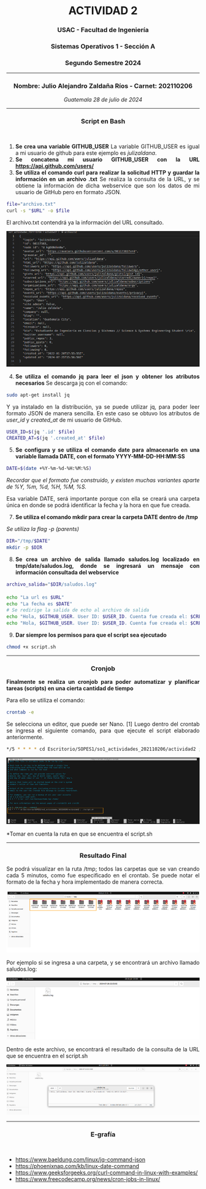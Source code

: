 # <div align="center">ACTIVIDAD 2</div>
### <div align="center">USAC - Facultad de Ingeniería</div>
### <div align="center">Sistemas Operativos 1 - Sección A</div>
### <div align="center">Segundo Semestre 2024</div>
___

### <div align="center">Nombre: Julio Alejandro Zaldaña Ríos - Carnet: 202110206</div>
*<div align="center">Guatemala 28 de julio de 2024</div>*
___

<div style="text-align: justify;">


### **<div align="center">Script en Bash</div>**

<br>


1. **Se crea una variable GITHUB_USER**
La variable GITHUB_USER es igual a mi usuario de github para este ejemplo es *julizaldana*.
2. **Se concatena mi usuario GITHUB_USER con la URL https://api.github.com/users/**
3. **Se utiliza el comando curl para realizar la solicitud HTTP y guardar la información en un archivo .txt** Se realiza la consulta de la URL, y se obtiene la información de dicha webservice que son los datos de mi usuario de GitHub pero en formato JSON.

```bash
file="archivo.txt"
curl -s "$URL" -o $file
```
El archivo.txt contendrá ya la información del URL consultado.

![alt text](images/image.png)

4. **Se utiliza el comando jq para leer el json y obtener los atributos necesarios**
Se descarga jq con el comando:

```bash
sudo apt-get install jq
```

Y ya instalado en la distribución, ya se puede utilizar jq, para poder leer formato JSON de manera sencilla. En este caso se obtuvo los atributos de *user_id* y *created_at* de mi usuario de GitHub.

```bash
USER_ID=$(jq '.id' $file)
CREATED_AT=$(jq '.created_at' $file)
```

5. **Se configura y se utiliza el comando date para almacenarlo en una variable llamada DATE, con el formato YYYY-MM-DD-HH:MM:SS**

```bash
DATE=$(date +%Y-%m-%d-%H:%M:%S) 
```
*Recordar que el formato fue construido, y existen muchas variantes aparte de %Y, %m, %d, %H, %M, %S.*

Esa variable DATE, será importante porque con ella se creará una carpeta única en donde se podrá identificar la fecha y la hora en que fue creada.

7. **Se utiliza el comando mkdir para crear la carpeta DATE dentro de /tmp**

*Se utiliza la flag -p (parents)*
```bash
DIR="/tmp/$DATE"
mkdir -p $DIR
```

8. **Se crea un archivo de salida llamado saludos.log localizado en tmp/date/saludos.log, donde se ingresará un mensaje con información consultada del webservice**

```bash
archivo_salida="$DIR/saludos.log"

echo "La url es $URL"
echo "La fecha es $DATE"
# Se redirige la salida de echo al archivo de salida
echo "Hola, $GITHUB_USER. User ID: $USER_ID. Cuenta fue creada el: $CREATED_AT." > "$archivo_salida"
echo "Hola, $GITHUB_USER. User ID: $USER_ID. Cuenta fue creada el: $CREATED_AT."'''
```

9. **Dar siempre los permisos para que el script sea ejecutado**

```bash
chmod +x script.sh
```
___________________

### **<div align="center">Cronjob </div>**

**Finalmente se realiza un cronjob para poder automatizar y planificar tareas (scripts) en una cierta cantidad de tiempo**

Para ello se utiliza el comando:

```bash
crontab -e
```
Se selecciona un editor, que puede ser Nano. [1]
Luego dentro del crontab se ingresa el siguiente comando, para que ejecute el script elaborado anteriormente. 

```bash
*/5 * * * * cd Escritorio/SOPES1/so1_actividades_202110206/actividad2 ; ./script.sh
```

![alt text](images/crontab.png)

*Tomar en cuenta la ruta en que se encuentra el script.sh
_________

### **<div align="center">Resultado Final </div>**

Se podrá visualizar en la ruta /tmp; todos las carpetas que se van creando cada 5 minutos, como fue especificado en el crontab. Se puede notar el formato de la fecha y hora implementado de manera correcta.

![alt text](images/tmp.png)

Por ejemplo si se ingresa a una carpeta, y se encontrará un archivo llamado saludos.log:

![alt text](images/log.png)

Dentro de este archivo, se encontrará el resultado de la consulta de la URL que se encuentra en el script.sh

![alt text](images/content.png)
______

### **<div align="center">E-grafía</div>**

<br>

* https://www.baeldung.com/linux/jq-command-json
* https://phoenixnap.com/kb/linux-date-command
* https://www.geeksforgeeks.org/curl-command-in-linux-with-examples/
* https://www.freecodecamp.org/news/cron-jobs-in-linux/

